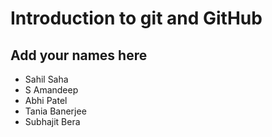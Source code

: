 # Introduction to git and GitHub
## Add your names here

- Sahil Saha
- S Amandeep
- Abhi Patel
- Tania Banerjee
- Subhajit Bera

